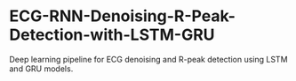 # ECG-RNN-Denoising-R-Peak-Detection-with-LSTM-GRU
Deep learning pipeline for ECG denoising and R-peak detection using LSTM and GRU models.
